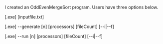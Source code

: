I created an OddEvenMergeSort program.
Users have three options below.

[.exe] [inputfile.txt]

[.exe] --generate [n] [processors] [fileCount] [--i|--f]

[.exe] --run [n] [processors] [fileCount] [--i|--f]
